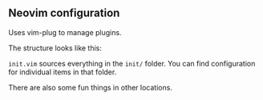 ## Neovim configuration

Uses vim-plug to manage plugins.

The structure looks like this:

`init.vim` sources everything in the `init/` folder. You can find configuration for individual items in that folder.

There are also some fun things in other locations.
